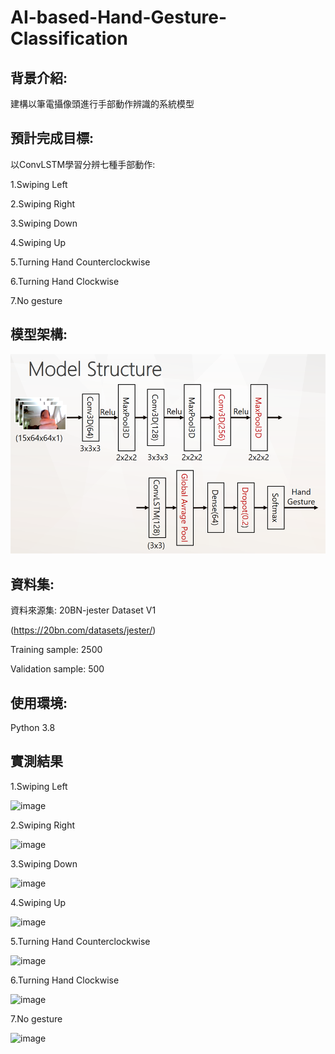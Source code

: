 # AI-based-Hand-Gesture-Classification
## 背景介紹:
建構以筆電攝像頭進行手部動作辨識的系統模型

## 預計完成目標:

以ConvLSTM學習分辨七種手部動作:

1.Swiping Left

2.Swiping Right

3.Swiping Down

4.Swiping Up

5.Turning Hand Counterclockwise

6.Turning Hand Clockwise

7.No gesture

## 模型架構:

![image](https://github.com/tddwso/AI-based-Hand-Gesture-Classification/blob/main/model.PNG)

## 資料集:
資料來源集: 20BN-jester Dataset V1 

(https://20bn.com/datasets/jester/)

Training sample: 2500 

Validation sample: 500 

## 使用環境:
Python 3.8
 
## 實測結果

1.Swiping Left

![image](https://github.com/tddwso/AI-based-Hand-Gesture-Classification/blob/main/Swiping%20Left.gif)

2.Swiping Right

![image](https://github.com/tddwso/Covid-19-identity/blob/main/test.PNG)

3.Swiping Down

![image](https://github.com/tddwso/AI-based-Hand-Gesture-Classification/blob/main/Swiping%20Down.gif)

4.Swiping Up

![image](https://github.com/tddwso/Covid-19-identity/blob/main/test.PNG)

5.Turning Hand Counterclockwise

![image](https://github.com/tddwso/AI-based-Hand-Gesture-Classification/blob/main/Turning%20Hand%20Counterclockwise.gif)

6.Turning Hand Clockwise

![image]()

7.No gesture

![image](https://github.com/tddwso/AI-based-Hand-Gesture-Classification/blob/main/no%20gesture.gif)
